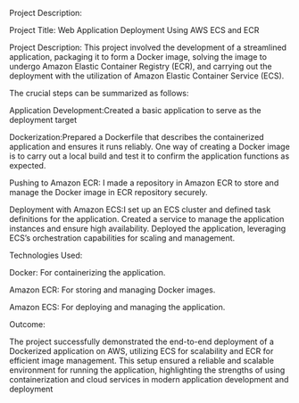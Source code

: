 Project Description:

Project Title: Web Application Deployment Using AWS ECS and ECR

Project Description: This project involved the development of a streamlined application, packaging it to form a Docker image, solving the image to undergo Amazon Elastic Container Registry (ECR), and carrying out the deployment with the utilization of Amazon Elastic Container Service (ECS).

The crucial steps can be summarized as follows:

Application Development:Created a basic application to serve as the deployment target

Dockerization:Prepared a Dockerfile that describes the containerized application and ensures it runs reliably. One way of creating a Docker image is to carry out a local build and test it to confirm the application functions as expected.

Pushing to Amazon ECR: I made a repository in Amazon ECR to store and manage the Docker image in ECR repository securely.

Deployment with Amazon ECS:I set up an ECS cluster and defined task definitions for the application. Created a service to manage the application instances and ensure high availability. Deployed the application, leveraging ECS’s orchestration capabilities for scaling and management.

Technologies Used:

Docker: For containerizing the application.

Amazon ECR: For storing and managing Docker images.

Amazon ECS: For deploying and managing the application.

Outcome:

The project successfully demonstrated the end-to-end deployment of a Dockerized application on AWS, utilizing ECS for scalability and ECR for efficient image management. This setup ensured a reliable and scalable environment for running the application, highlighting the strengths of using containerization and cloud services in modern application development and deployment
